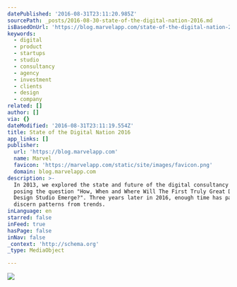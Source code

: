 ```yaml
---
datePublished: '2016-08-31T23:11:20.985Z'
sourcePath: _posts/2016-08-30-state-of-the-digital-nation-2016.md
isBasedOnUrl: 'https://blog.marvelapp.com/state-of-the-digital-nation-2016/'
keywords:
  - digital
  - product
  - startups
  - studio
  - consultancy
  - agency
  - investment
  - clients
  - design
  - company
related: []
author: []
via: {}
dateModified: '2016-08-31T23:11:19.554Z'
title: State of the Digital Nation 2016
app_links: []
publisher:
  url: 'https://blog.marvelapp.com'
  name: Marvel
  favicon: 'https://marvelapp.com/static/site/images/favicon.png'
  domain: blog.marvelapp.com
description: >-
  In 2013, we explored the state and future of the digital consultancy industry,
  posing the question "How, When and Where Will The First Truly Great Digital
  Design Studio Emerge?". Three years later in 2016, enough time has passed to
  discern patterns from trends.
inLanguage: en
starred: false
inFeed: true
hasPage: false
inNav: false
_context: 'http://schema.org'
_type: MediaObject

---
```

![](https://the-grid-user-content.s3-us-west-2.amazonaws.com/6af292e2-d7c2-4419-b1b9-69ebe7fa5431.png)